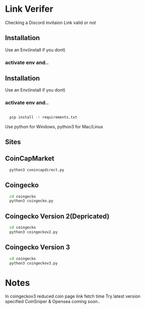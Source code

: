 
# Link Verifer

Checking a Discord invitaion Link valid or not



## Installation

Use an Env(install if you dont) 


### activate env and..

## Installation

Use an Env(install if you dont) 
### activate env and..
```bash

  pip install -r requirements.txt

```
Use python for Windows, python3 for Mac/Linux
    
## Sites
## CoinCapMarket
```bash
  python3 conincapdirect.py
```
    
## Coingecko
```bash
  cd coingecko
  python3 coingecko.py
```
## Coingecko Version 2(Depricated)
```bash
  cd coingecko
  python3 coingeckov2.py

```

## Coingecko Version 3
```bash
  cd coingecko
  python3 coingeckov3.py

```

# Notes
In coingeckov3 reduced coin page link fetch time
Try latest version specified
CoinSniper & Opensea coming soon..